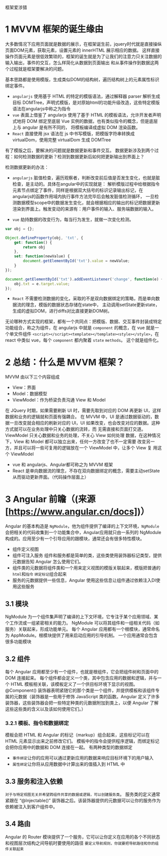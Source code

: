 框架爱涉猎

# 1 MVVM 框架的诞生缘由

大多数情况下应用页面就是数据的展示，在框架诞生前，jquery时代就是直接操纵页面DOM元素，获取元素，设置元素的 innerHTML 展示相应的数据。
这样直接操作页面元素是很低效繁琐的，框架的诞生就是为了让我们的注意力只关注数据的输入输出，事件的交互，怎么样简化从数据到页面输出
和从事件操作到数据这两个过程就是框架要解决的问题。

基本思路都是使用模版，生成类似DOM的结构树，遍历结构树上的元素属性标识绑定事件。
* `angularjs` 使用基于 HTML 的特定的模版语法，通过解释器 parser 解析生成目标 DOMTree，声明式模版，是对原始html的功能升级改造，这些特定模版语法在angularjs中称之为指令
* `vue` 表面上借鉴了 angularjs 使用了基于 HTML 的模板语法，允许开发者声明式地将 DOM 绑定至底层 Vue 实例的数据，也有类似指令的概念，但是底层上与 angular 是有所不同的，
    将模板编译成虚拟 DOM 渲染函数。
* `React` 直接使用 jsx 语法在 js 中书写模版，把模版字符串转换成 virtualDom，使用完整  virtualDom 生成 DOMTree

有了模版之后，要解决的问题就是数据更新和事件交互。
数据更新涉及到两个过程：如何检测数据的更新？检测到数据更新后如何把更新输出到界面上？

检测数据更新的办法：
* `angularjs` 脏值检查，遍历观察者，判断改变前后值是否发生变化，也就是脏检查，是主动的。具体在angular中的实现就是：
解析模版过程中给根据指令元素节点绑定了事件，同样是根据双大括号的标识记录输出标记，在angularjs的函数作用域内执行事件方法完毕后会触发脏值检测循环，
一旦检测数据模型scope中的数据发生变化，就会根据相应的输出的标记把数据更新渲染到界面上。触发变动的来源有：用户事件的输入、服务端数据的输入。

* `vue` 劫持数据的改变行为，每当行为发生，就做一次变化检测。
```javascript
var obj = {};

Object.defineProperty(obj, 'txt', {
    get: function() {
        return obj
    },
    set: function(newValue) {
        document.getElementById('txt').value = newValue;        
    }
});

document.getElementById('txt').addEventListener('change', function(e) {
    obj.txt = e.target.value;
});
```

* `React` 不需要检测数据的变化，采取的不是双向数据绑定的策略，而是单向数据流的理念，模版的数据状态存储在state中，
主动调用setState更新state，生成的虚拟DOM，进行diffs对比直接更新DOM树。

无论哪种方式实现的框架，都有一个共同点：把模版、数据、交互事件封装成特定功能组合，称之为组件，在 angularjs 中就是 `component` 的概念，在
vue 就是一个单文件组件 `<script></script><template></template><style></style>`，在 react 中类似 vue，每个 `component` 都内聚着 `state` `methods`。
这个就是组件化。

# 2 总结：什么是 MVVM 框架？
MVVM 由以下三个内容组成
* View：界面
* Model：数据模型
* ViewModel：作为桥梁负责沟通 View 和 Model

在 JQuery 时期，如果需要刷新 UI 时，需要先取到对应的 DOM 再更新 UI，这样
数据和业务的逻辑就和页面有强耦合。
在 MVVM 中，UI 是通过数据驱动的，数据一旦改变就会相应的刷新对应的 UI，UI
如果改变，也会改变对应的数据。这种方式就可以在业务处理中只关心数据的流转，而
无需直接和页面打交道。ViewModel 只关心数据和业务的处理，不关心 View 如何处理
数据，在这种情况下，View 和 Model 都可以独立出来，任何一方改变了也不一定需要
改变另一方，并且可以将一些可复用的逻辑放在一个 ViewModel 中，让多个 View 复
用这个 ViewModel

* vue 和 angularjs、Angular都可称之为 MVVM 框架 
* React 是单向数据流的理念，不存在双向数据绑定的概念，需要主动setState从而驱动更新界面。（代码操作层面上）

# 3 Angular 前瞻（(来源[https://www.angular.cn/docs])）

Angular 的基本构造是 `NgModule`，他为组件提供了编译的上下文环境，`NgModule`会把相关的代码收集到一个功能集合中，Angular应用就只由一系列的 NgModule 构成的。应用至少有一个引导应用的跟模块，通常还会有很多特性模块。
* 组件定义视图
* 组件可注入服务
组件和服务都是简单的类，这些类使用装饰器标记类型，提供元数据告知 Angular 怎么使用它们。
* 组件类的元数据将组件类和一个用来定义视图的模版关联起来，模版把普通的 `html`和`指令` `绑定标记`组合起来
* 服务的元数据提供一些信息，Angular 使用这些信息让组件通过依赖注入DI使用这些服务

## 3.1 模块
NgModule 为一个组件集声明了编译的上下文环境，它专注于某个应用领域、某个工作流或一组紧密相关的能力。 NgModule 可以将其组件和一组相关代码（如服务）关联起来，形成功能单元。
每个 Angular 应用都有一个根模块，通常命名为 AppModule。根模块提供了用来启动应用的引导机制。 一个应用通常会包含很多功能模块

## 3.2 组件
每个 Angular 应用都至少有一个组件，也就是根组件，它会把组件树和页面中的 DOM 连接起来。 每个组件都会定义一个类，其中包含应用的数据和逻辑，并与一个 HTML 模板相关联，该模板定义了一个供目标环境下显示的视图。
@Component() 装饰器表明紧随它的那个类是一个组件，并提供模板和该组件专属的元数据（装饰器是一些用于修饰 JavaScript 类的函数。Angular 定义了许多装饰器，这些装饰器会把一些特定种类的元数据附加到类上，以便 Angular 了解这些这些类的含义以及该如何使用它们。）

### 3.2.1 模板、指令和数据绑定
模板会把 HTML 和 Angular 的标记（markup）组合起来，这些标记可以在 HTML 元素显示出来之前修改它们。 模板中的指令会提供程序逻辑，而绑定标记会把你应用中的数据和 DOM 连接在一起。 有两种类型的数据绑定
* ``事件绑定``让你的应用可以通过更新应用的数据来响应目标环境下的用户输入
* ``属性绑定``让你将从应用数据中计算出来的值插入到 HTML 中

## 3.3 服务和注入依赖
``对于与特定视图无关并希望跨组件共享的数据或逻辑，可以创建服务类``。 服务类的定义通常紧跟在 “@Injectable()” 装饰器之后。该装饰器提供的元数据可以让你的服务作为依赖被注入到客户组件中。

## 3.4 路由
Angular 的 Router 模块提供了一个服务，它可以让你定义在应用的各个不同状态和视图层次结构之间导航时要使用的路径
``要定义导航规则，你就要把导航路径和你的组件关联起来``
